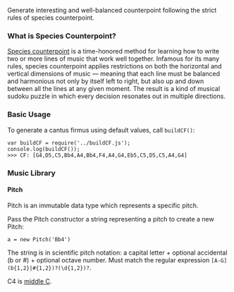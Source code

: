 Generate interesting and well-balanced counterpoint following the strict rules of species counterpoint.

### What is Species Counterpoint?
[Species counterpoint](http://en.wikipedia.org/wiki/Counterpoint#Species_counterpoint) is a time-honored method for learning how to write two or more lines of music that work well together. Infamous for its many rules, species counterpoint applies restrictions on both the horizontal and vertical dimensions of music — meaning that each line must be balanced and harmonious not only by itself left to right, but also up and down between all the lines at any given moment. The result is a kind of musical sudoku puzzle in which every decision resonates out in multiple directions.

### Basic Usage

To generate a cantus firmus using default values, call `buildCF()`:

```
var buildCF = require('../buildCF.js');
console.log(buildCF());
>>> CF: [G4,D5,C5,Bb4,A4,Bb4,F4,A4,G4,Eb5,C5,D5,C5,A4,G4]
```

### Music Library

#### Pitch
Pitch is an immutable data type which represents a specific pitch.

Pass the Pitch constructor a string representing a pitch to create a new Pitch:

`a = new Pitch('Bb4')`

The string is in scientific pitch notation: a capital letter + optional accidental (b or #) + optional octave number. 
Must match the regular expression `[A-G](b{1,2}|#{1,2})?(\d{1,2})?`.

C4 is [middle C](https://en.wikipedia.org/wiki/C_(musical_note)#Middle_C).

